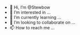 - 👋 Hi, I’m @Stewbow
- 👀 I’m interested in ...
- 🌱 I’m currently learning ...
- 💞️ I’m looking to collaborate on ...
- 📫 How to reach me ...

<!---
Stewbow/Stewbow is a ✨ special ✨ repository because its `README.md` (this file) appears on your GitHub profile.
You can click the Preview link to take a look at your changes.
--->
